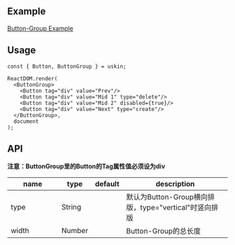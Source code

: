 ## Example
<a href="./button-group.html" target="_blank">Button-Group Example</a>

## Usage
```
const { Button, ButtonGroup } = uskin;

ReactDOM.render(  
  <ButtonGroup>
    <Button tag="div" value="Prev"/>
    <Button tag="div" value="Mid 1" type="delete"/>
    <Button tag="div" value="Mid 2" disabled={true}/>
    <Button tag="div" value="Next" type="create"/>
  </ButtonGroup>,
  document
);
```

## API
**注意：ButtonGroup里的Button的Tag属性值必须设为div**
<table>
  <thead>
    <tr>
      <th style="width: 100px;">name</th>
      <th style="width: 50px;">type</th>
      <th style="width: 50px;">default</th>
      <th>description</th>
    </tr>
  </thead>
  <tbody>
    <tr>
      <td>type</td>
      <td>String</td>
      <td></td>
      <td>默认为Button-Group横向排版，type="vertical"时竖向排版</td>
    </tr>
    <tr>
      <td>width</td>
      <td>Number</td>
      <td></td>
      <td>Button-Group的总长度</td>
    </tr>
  </tbody>
</table>
